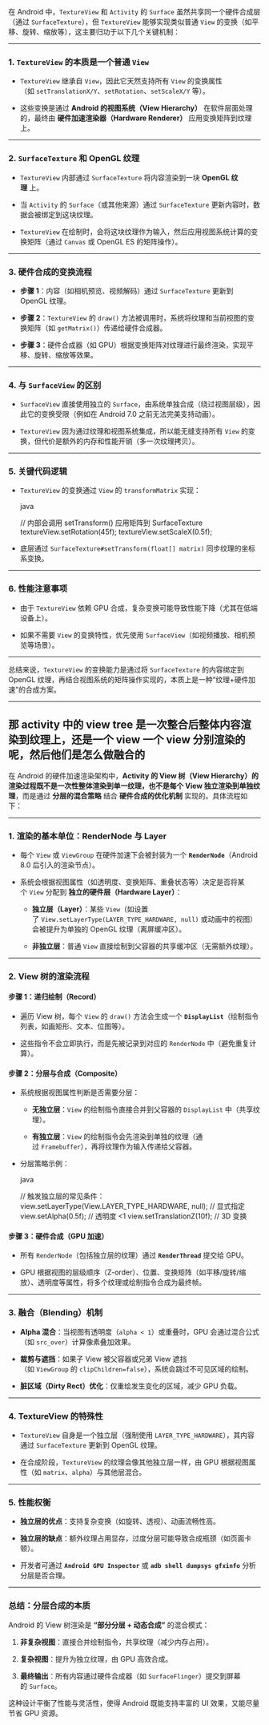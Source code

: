 
在 Android 中，`TextureView` 和 `Activity` 的 `Surface` 虽然共享同一个硬件合成层（通过 `SurfaceTexture`），但 `TextureView` 能够实现类似普通 `View` 的变换（如平移、旋转、缩放等），这主要归功于以下几个关键机制：

---

### 1. **`TextureView` 的本质是一个普通 `View`**

- `TextureView` 继承自 `View`，因此它天然支持所有 `View` 的变换属性（如 `setTranslationX/Y`、`setRotation`、`setScaleX/Y` 等）。
    
- 这些变换是通过 **Android 的视图系统（View Hierarchy）** 在软件层面处理的，最终由 **硬件加速渲染器（Hardware Renderer）** 应用变换矩阵到纹理上。
    

---

### 2. **`SurfaceTexture` 和 OpenGL 纹理**

- `TextureView` 内部通过 `SurfaceTexture` 将内容渲染到一块 **OpenGL 纹理** 上。
    
- 当 `Activity` 的 `Surface`（或其他来源）通过 `SurfaceTexture` 更新内容时，数据会被绑定到这块纹理。
    
- `TextureView` 在绘制时，会将这块纹理作为输入，然后应用视图系统计算的变换矩阵（通过 `Canvas` 或 OpenGL ES 的矩阵操作）。
    

---

### 3. **硬件合成的变换流程**

- **步骤 1**：内容（如相机预览、视频解码）通过 `SurfaceTexture` 更新到 OpenGL 纹理。
    
- **步骤 2**：`TextureView` 的 `draw()` 方法被调用时，系统将纹理和当前视图的变换矩阵（如 `getMatrix()`）传递给硬件合成器。
    
- **步骤 3**：硬件合成器（如 GPU）根据变换矩阵对纹理进行最终渲染，实现平移、旋转、缩放等效果。
    

---

### 4. **与 `SurfaceView` 的区别**

- `SurfaceView` 直接使用独立的 `Surface`，由系统单独合成（绕过视图层级），因此它的变换受限（例如在 Android 7.0 之前无法完美支持动画）。
    
- `TextureView` 因为通过纹理和视图系统集成，所以能无缝支持所有 `View` 的变换，但代价是额外的内存和性能开销（多一次纹理拷贝）。
    

---

### 5. **关键代码逻辑**

- `TextureView` 的变换通过 `View` 的 `transformMatrix` 实现：
    
    java
    
    // 内部会调用 setTransform() 应用矩阵到 SurfaceTexture
    textureView.setRotation(45f);
    textureView.setScaleX(0.5f);
    
- 底层通过 `SurfaceTexture#setTransform(float[] matrix)` 同步纹理的坐标系变换。
    

---

### 6. **性能注意事项**

- 由于 `TextureView` 依赖 GPU 合成，复杂变换可能导致性能下降（尤其在低端设备上）。
    
- 如果不需要 `View` 的变换特性，优先使用 `SurfaceView`（如视频播放、相机预览等场景）。
    

---

总结来说，`TextureView` 的变换能力是通过将 `SurfaceTexture` 的内容绑定到 OpenGL 纹理，再结合视图系统的矩阵操作实现的，本质上是一种“纹理+硬件加速”的合成方案。







---




## 那 activity 中的 view tree 是一次整合后整体内容渲染到纹理上，还是一个 view 一个 view 分别渲染的呢，然后他们是怎么做融合的

在 Android 的硬件加速渲染架构中，**Activity 的 View 树（View Hierarchy）的渲染过程既不是一次性整体渲染到单一纹理，也不是每个 View 独立渲染到单独纹理**，而是通过 **分层的混合策略** 结合 **硬件合成的优化机制** 实现的。具体流程如下：

---

### 1. **渲染的基本单位：RenderNode 与 Layer**

- 每个 `View` 或 `ViewGroup` 在硬件加速下会被封装为一个 **`RenderNode`**（Android 8.0 后引入的渲染节点）。
    
- 系统会根据视图属性（如透明度、变换矩阵、重叠状态等）决定是否将某个 `View` 分配到 **独立的硬件层（Hardware Layer）**：
    
    - **独立层（Layer）**：某些 `View`（如设置了 `View.setLayerType(LAYER_TYPE_HARDWARE, null)` 或动画中的视图）会被提升为单独的 OpenGL 纹理（离屏缓冲区）。
        
    - **非独立层**：普通 `View` 直接绘制到父容器的共享缓冲区（无需额外纹理）。
        

---

### 2. **View 树的渲染流程**

#### **步骤 1：递归绘制（Record）**

- 遍历 View 树，每个 `View` 的 `draw()` 方法会生成一个 **`DisplayList`**（绘制指令列表，如画矩形、文本、位图等）。
    
- 这些指令不会立即执行，而是先被记录到对应的 `RenderNode` 中（避免重复计算）。
    

#### **步骤 2：分层与合成（Composite）**

- 系统根据视图属性判断是否需要分层：
    
    - **无独立层**：`View` 的绘制指令直接合并到父容器的 `DisplayList` 中（共享纹理）。
        
    - **有独立层**：`View` 的绘制指令会先渲染到单独的纹理（通过 `Framebuffer`），再将纹理作为输入传递给父容器。
        
- 分层策略示例：
    
    java
    
    // 触发独立层的常见条件：
    view.setLayerType(View.LAYER_TYPE_HARDWARE, null); // 显式指定
    view.setAlpha(0.5f);                              // 透明度 <1
    view.setTranslationZ(10f);                        // 3D 变换
    

#### **步骤 3：硬件合成（GPU 加速）**

- 所有 `RenderNode`（包括独立层的纹理）通过 **`RenderThread`** 提交给 GPU。
    
- GPU 根据视图的层级顺序（Z-order）、位置、变换矩阵（如平移/旋转/缩放）、透明度等属性，将多个纹理或绘制指令合成为最终帧。
    

---

### 3. **融合（Blending）机制**

- **Alpha 混合**：当视图有透明度（`alpha < 1`）或重叠时，GPU 会通过混合公式（如 `src_over`）计算像素叠加效果。
    
- **裁剪与遮挡**：如果子 View 被父容器或兄弟 View 遮挡（如 `ViewGroup` 的 `clipChildren=false`），系统会跳过不可见区域的绘制。
    
- **脏区域（Dirty Rect）优化**：仅重绘发生变化的区域，减少 GPU 负载。
    

---

### 4. **TextureView 的特殊性**

- `TextureView` 自身是一个独立层（强制使用 `LAYER_TYPE_HARDWARE`），其内容通过 `SurfaceTexture` 更新到 OpenGL 纹理。
    
- 在合成阶段，`TextureView` 的纹理会像其他独立层一样，由 GPU 根据视图属性（如 `matrix`、`alpha`）与其他层混合。
    

---

### 5. **性能权衡**

- **独立层的优点**：支持复杂变换（如旋转、透视）、动画流畅性高。
    
- **独立层的缺点**：额外纹理占用显存，过度分层可能导致合成瓶颈（如页面卡顿）。
    
- 开发者可通过 **`Android GPU Inspector`** 或 **`adb shell dumpsys gfxinfo`** 分析分层是否合理。
    

---

### 总结：分层合成的本质

Android 的 View 树渲染是 **“部分分层 + 动态合成”** 的混合模式：

1. **非复杂视图**：直接合并绘制指令，共享纹理（减少内存占用）。
    
2. **复杂视图**：提升为独立纹理，由 GPU 高效合成。
    
3. **最终输出**：所有内容通过硬件合成器（如 `SurfaceFlinger`）提交到屏幕的 `Surface`。
    

这种设计平衡了性能与灵活性，使得 Android 既能支持丰富的 UI 效果，又能尽量节省 GPU 资源。